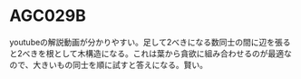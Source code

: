 # AGC029B

youtubeの解説動画が分かりやすい。足して2べきになる数同士の間に辺を張ると2べきを根として木構造になる。これは葉から貪欲に組み合わせるのが最適なので、大きいもの同士を順に試すと答えになる。賢い。
